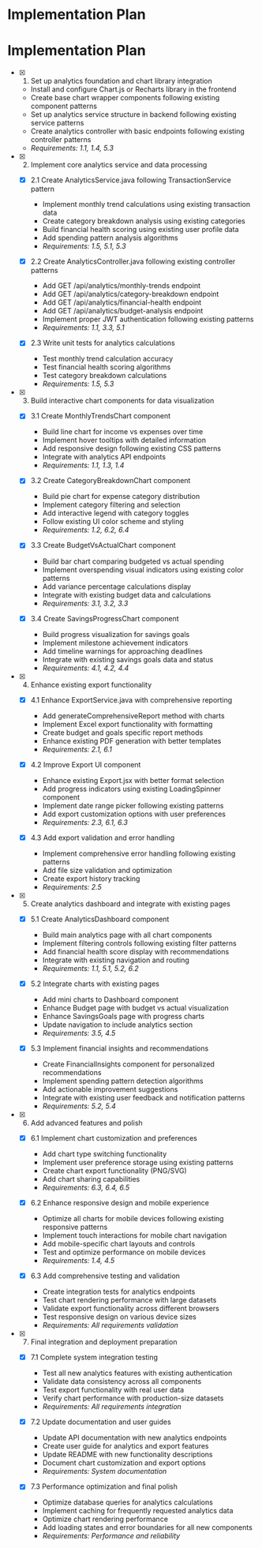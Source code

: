# Implementation Plan
# Implementation Plan

- [x] 1. Set up analytics foundation and chart library integration





  - Install and configure Chart.js or Recharts library in the frontend
  - Create base chart wrapper components following existing component patterns
  - Set up analytics service structure in backend following existing service patterns
  - Create analytics controller with basic endpoints following existing controller patterns
  - _Requirements: 1.1, 1.4, 5.3_

- [x] 2. Implement core analytics service and data processing




  - [x] 2.1 Create AnalyticsService.java following TransactionService pattern





    - Implement monthly trend calculations using existing transaction data
    - Create category breakdown analysis using existing categories
    - Build financial health scoring using existing user profile data
    - Add spending pattern analysis algorithms
    - _Requirements: 1.5, 5.1, 5.3_

  - [x] 2.2 Create AnalyticsController.java following existing controller patterns


    - Add GET /api/analytics/monthly-trends endpoint
    - Add GET /api/analytics/category-breakdown endpoint  
    - Add GET /api/analytics/financial-health endpoint
    - Add GET /api/analytics/budget-analysis endpoint
    - Implement proper JWT authentication following existing patterns
    - _Requirements: 1.1, 3.3, 5.1_

  - [x] 2.3 Write unit tests for analytics calculations


    - Test monthly trend calculation accuracy
    - Test financial health scoring algorithms
    - Test category breakdown calculations
    - _Requirements: 1.5, 5.3_

- [x] 3. Build interactive chart components for data visualization




  - [x] 3.1 Create MonthlyTrendsChart component


    - Build line chart for income vs expenses over time
    - Implement hover tooltips with detailed information
    - Add responsive design following existing CSS patterns
    - Integrate with analytics API endpoints
    - _Requirements: 1.1, 1.3, 1.4_

  - [x] 3.2 Create CategoryBreakdownChart component


    - Build pie chart for expense category distribution
    - Implement category filtering and selection
    - Add interactive legend with category toggles
    - Follow existing UI color scheme and styling
    - _Requirements: 1.2, 6.2, 6.4_

  - [x] 3.3 Create BudgetVsActualChart component


    - Build bar chart comparing budgeted vs actual spending
    - Implement overspending visual indicators using existing color patterns
    - Add variance percentage calculations display
    - Integrate with existing budget data and calculations
    - _Requirements: 3.1, 3.2, 3.3_

  - [x] 3.4 Create SavingsProgressChart component


    - Build progress visualization for savings goals
    - Implement milestone achievement indicators
    - Add timeline warnings for approaching deadlines
    - Integrate with existing savings goals data and status
    - _Requirements: 4.1, 4.2, 4.4_

- [x] 4. Enhance existing export functionality



  - [x] 4.1 Enhance ExportService.java with comprehensive reporting


    - Add generateComprehensiveReport method with charts
    - Implement Excel export functionality with formatting
    - Create budget and goals specific report methods
    - Enhance existing PDF generation with better templates
    - _Requirements: 2.1, 6.1_

  - [x] 4.2 Improve Export UI component


    - Enhance existing Export.jsx with better format selection
    - Add progress indicators using existing LoadingSpinner component
    - Implement date range picker following existing patterns
    - Add export customization options with user preferences
    - _Requirements: 2.3, 6.1, 6.3_

  - [x] 4.3 Add export validation and error handling


    - Implement comprehensive error handling following existing patterns
    - Add file size validation and optimization
    - Create export history tracking
    - _Requirements: 2.5_

- [x] 5. Create analytics dashboard and integrate with existing pages




  - [x] 5.1 Create AnalyticsDashboard component


    - Build main analytics page with all chart components
    - Implement filtering controls following existing filter patterns
    - Add financial health score display with recommendations
    - Integrate with existing navigation and routing
    - _Requirements: 1.1, 5.1, 5.2, 6.2_

  - [x] 5.2 Integrate charts with existing pages


    - Add mini charts to Dashboard component
    - Enhance Budget page with budget vs actual visualization
    - Enhance SavingsGoals page with progress charts
    - Update navigation to include analytics section
    - _Requirements: 3.5, 4.5_

  - [x] 5.3 Implement financial insights and recommendations


    - Create FinancialInsights component for personalized recommendations
    - Implement spending pattern detection algorithms
    - Add actionable improvement suggestions
    - Integrate with existing user feedback and notification patterns
    - _Requirements: 5.2, 5.4_

- [x] 6. Add advanced features and polish





  - [x] 6.1 Implement chart customization and preferences


    - Add chart type switching functionality
    - Implement user preference storage using existing patterns
    - Create chart export functionality (PNG/SVG)
    - Add chart sharing capabilities
    - _Requirements: 6.3, 6.4, 6.5_

  - [x] 6.2 Enhance responsive design and mobile experience


    - Optimize all charts for mobile devices following existing responsive patterns
    - Implement touch interactions for mobile chart navigation
    - Add mobile-specific chart layouts and controls
    - Test and optimize performance on mobile devices
    - _Requirements: 1.4, 4.5_

  - [x] 6.3 Add comprehensive testing and validation


    - Create integration tests for analytics endpoints
    - Test chart rendering performance with large datasets
    - Validate export functionality across different browsers
    - Test responsive design on various device sizes
    - _Requirements: All requirements validation_

- [x] 7. Final integration and deployment preparation





  - [x] 7.1 Complete system integration testing



    - Test all new analytics features with existing authentication
    - Validate data consistency across all components
    - Test export functionality with real user data
    - Verify chart performance with production-size datasets
    - _Requirements: All requirements integration_


  - [x] 7.2 Update documentation and user guides

    - Update API documentation with new analytics endpoints
    - Create user guide for analytics and export features
    - Update README with new functionality descriptions
    - Document chart customization and export options
    - _Requirements: System documentation_

  - [x] 7.3 Performance optimization and final polish


    - Optimize database queries for analytics calculations
    - Implement caching for frequently requested analytics data
    - Optimize chart rendering performance
    - Add loading states and error boundaries for all new components
    - _Requirements: Performance and reliability_